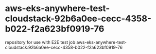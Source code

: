 # aws-eks-anywhere-test-cloudstack-92b6a0ee-cecc-4358-b022-f2a623bf0919-76
repository for use with E2E test job aws-eks-anywhere-test-cloudstack:92b6a0ee-cecc-4358-b022-f2a623bf0919-76
